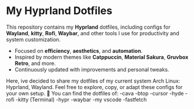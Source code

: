 # My Hyprland Dotfiles
This repository contains my **Hyprland** dotfiles, including configs for **Wayland**, **kitty**, **Rofi**, **Waybar**, and other tools I use for productivity and system customization.

- Focused on **efficiency**, **aesthetics**, and **automation**.  
- Inspired by modern themes like **Catppuccin**, **Material Sakura**, **Gruvbox Retro**, and more.  
- Continuously updated with improvements and personal tweaks.

Here, ive decided to share my dotfiles of my current system Arch Linux: Hyprland, Wayland.
Feel free to explore, copy, or adapt these configs for your own setup. 🚀
You can find the dotfiles of:
-cava
-btop 
-cursor
-hyde
-rofi
-kitty (Terminal)
-hypr
-waybar
-my vscode
-fastfetch

